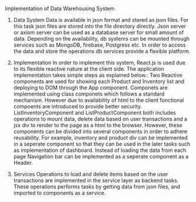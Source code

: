 Implementation of Data Warehousing System
1. Data System
Data is available in json format and stored as json files. For this task json files are stored into the file directory directly. 
Json server or axiom server can be used as a database server for small amount of data.
Depending on the availability, db systems can be mounted through services such as MongoDB, firebase, Postgress etc. 
In order to access the data and store the operations db services provide a flexible platform.

2. Implementation
In order to implement this system, React.js is used due to its flexible reactive nature at the client side. The application implementation takes simple steps as explained below.:
Two Reactive components are used for showing each Product and Inventory list and deploying to DOM through the App component. Componets are implemented using class componets which follows a standard mechanism. However due to availability of html to the client functional compoents are introduced to provide better security.
ListInventoryComponent and ListProductComponent both includes operations to mount data, delete data based on user transactions and a jsx div to render to the page as a html to the browser.
However, these components can be divided into several components in order to adhere reusability.
For example, inventory and product div can be implemented in a seperate component so that they can be used in the later tasks such as implementation of dashboard.
Instead of loading the data from each page Navigation bar can be implemented as a seperate component as a Header.

3. Services
Operations to load and delete items based on the user transactions are implemented in the service layer as backend tasks. These operations performs tasks by getting data from json files, and imported to components as a service.
